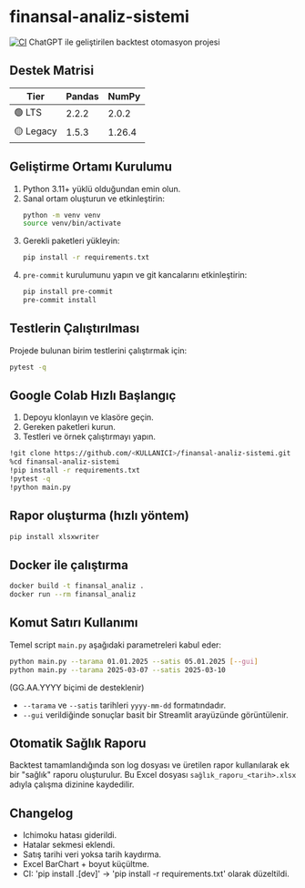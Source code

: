 # finansal-analiz-sistemi
[![CI](https://github.com/owner/finansal-analiz-sistemi/actions/workflows/ci.yml/badge.svg)](https://github.com/owner/finansal-analiz-sistemi/actions/workflows/ci.yml)
ChatGPT ile geliştirilen backtest otomasyon projesi

## Destek Matrisi

| Tier | Pandas | NumPy |
|------|--------|-------|
| 🟢 LTS | 2.2.2 | 2.0.2 |
| 🟡 Legacy | 1.5.3 | 1.26.4 |

## Geliştirme Ortamı Kurulumu

1. Python 3.11+ yüklü olduğundan emin olun.
2. Sanal ortam oluşturun ve etkinleştirin:
   ```bash
   python -m venv venv
   source venv/bin/activate
   ```
3. Gerekli paketleri yükleyin:
   ```bash
   pip install -r requirements.txt
   ```
4. `pre-commit` kurulumunu yapın ve git kancalarını etkinleştirin:
   ```bash
   pip install pre-commit
   pre-commit install
   ```

## Testlerin Çalıştırılması

Projede bulunan birim testlerini çalıştırmak için:
```bash
pytest -q
```

## Google Colab Hızlı Başlangıç

1. Depoyu klonlayın ve klasöre geçin.
2. Gereken paketleri kurun.
3. Testleri ve örnek çalıştırmayı yapın.

```bash
!git clone https://github.com/<KULLANICI>/finansal-analiz-sistemi.git
%cd finansal-analiz-sistemi
!pip install -r requirements.txt
!pytest -q
!python main.py
```

## Rapor oluşturma (hızlı yöntem)

```bash
pip install xlsxwriter
```

## Docker ile çalıştırma

```bash
docker build -t finansal_analiz .
docker run --rm finansal_analiz
```

## Komut Satırı Kullanımı

Temel script `main.py` aşağıdaki parametreleri kabul eder:

```bash
python main.py --tarama 01.01.2025 --satis 05.01.2025 [--gui]
python main.py --tarama 2025-03-07 --satis 2025-03-10
```
(GG.AA.YYYY biçimi de desteklenir)

* `--tarama` ve `--satis` tarihleri `yyyy-mm-dd` formatındadır.
* `--gui` verildiğinde sonuçlar basit bir Streamlit arayüzünde görüntülenir.


## Otomatik Sağlık Raporu
Backtest tamamlandığında son log dosyası ve üretilen rapor kullanılarak ek bir "sağlık" raporu oluşturulur. Bu Excel dosyası `sağlık_raporu_<tarih>.xlsx` adıyla çalışma dizinine kaydedilir.

## Changelog
- Ichimoku hatası giderildi.
- Hatalar sekmesi eklendi.
- Satış tarihi veri yoksa tarih kaydırma.
- Excel BarChart + boyut küçültme.
- CI: 'pip install .[dev]' → 'pip install -r requirements.txt' olarak düzeltildi.
